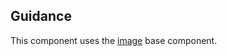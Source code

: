 ## Guidance
This component uses the [image](https://github.com/Microsoft/fast-dna/tree/master/packages/fast-components-react-base/src/image) base component.
